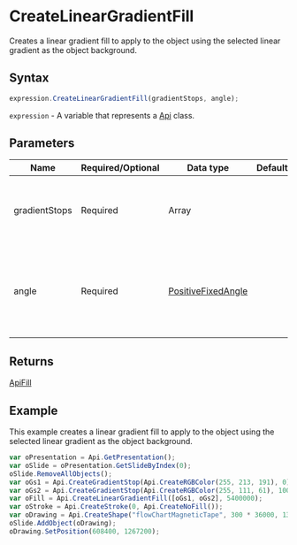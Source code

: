 # CreateLinearGradientFill

Creates a linear gradient fill to apply to the object using the selected linear gradient as the object background.

## Syntax

```javascript
expression.CreateLinearGradientFill(gradientStops, angle);
```

`expression` - A variable that represents a [Api](../Api.md) class.

## Parameters

| **Name** | **Required/Optional** | **Data type** | **Default** | **Description** |
| ------------- | ------------- | ------------- | ------------- | ------------- |
| gradientStops | Required | Array |  | The array of gradient color stops measured in 1000th of percent. |
| angle | Required | [PositiveFixedAngle](../../Enumeration/PositiveFixedAngle.md) |  | The angle measured in 60000th of a degree that will define the gradient direction. |

## Returns

[ApiFill](../../ApiFill/ApiFill.md)

## Example

This example creates a linear gradient fill to apply to the object using the selected linear gradient as the object background.

```javascript editor-pptx
var oPresentation = Api.GetPresentation();
var oSlide = oPresentation.GetSlideByIndex(0);
oSlide.RemoveAllObjects();
var oGs1 = Api.CreateGradientStop(Api.CreateRGBColor(255, 213, 191), 0);
var oGs2 = Api.CreateGradientStop(Api.CreateRGBColor(255, 111, 61), 100000);
var oFill = Api.CreateLinearGradientFill([oGs1, oGs2], 5400000);
var oStroke = Api.CreateStroke(0, Api.CreateNoFill());
var oDrawing = Api.CreateShape("flowChartMagneticTape", 300 * 36000, 130 * 36000, oFill, oStroke);
oSlide.AddObject(oDrawing);
oDrawing.SetPosition(608400, 1267200);
```
